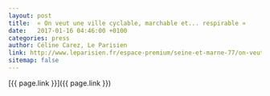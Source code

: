 ```yaml
---
layout: post
title:  « On veut une ville cyclable, marchable et... respirable »
date:   2017-01-16 04:46:00 +0100
categories: press
author: Céline Carez, Le Parisien
link: http://www.leparisien.fr/espace-premium/seine-et-marne-77/on-veut-une-ville-cyclable-marchable-et-respirable-16-01-2017-6573309.php
sitemap: false
---
```


[{{ page.link }}]({{ page.link }})

